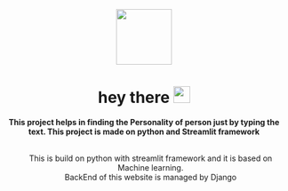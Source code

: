 <div id="header" align="center">
  <img src="https://media.giphy.com/media/M9gbBd9nbDrOTu1Mqx/giphy.gif" width="100"/>
</div>


<div align="center">
  <h1>
  hey there
  <img src="https://media.giphy.com/media/hvRJCLFzcasrR4ia7z/giphy.gif" width="30px"/>
  </h1> 
  <b>This project helps in finding the Personality of person just by typing the text. This project is made on python and Streamlit framework</b><br><br>
  <ul>
  <li style="list-style:none;">This is build on python with streamlit framework and it is based on Machine learning.</li>
  <li style="list-style:none;">BackEnd of this website is managed by Django</li>
  </ul>
</div>
